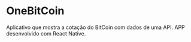 # OneBitCoin
Aplicativo que mostra a cotação do BitCoin com dados de uma API. APP desenvolvido com React Native.
